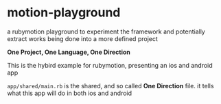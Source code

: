 # motion-playground
a rubymotion playground to experiment the framework and potentially extract works being done into a more defined project

**One Project, One Language, One Direction**

This is the hybird example for rubymotion, presenting an ios and android app

`app/shared/main.rb` is the shared, and so called **One Direction** file. it tells what this app will do in both ios and android
